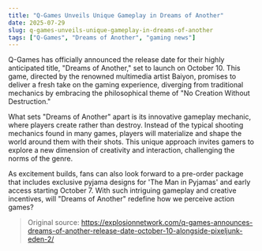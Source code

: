 ```yaml
---
title: "Q-Games Unveils Unique Gameplay in Dreams of Another"
date: 2025-07-29
slug: q-games-unveils-unique-gameplay-in-dreams-of-another
tags: ["Q-Games", "Dreams of Another", "gaming news"]
---
```


Q-Games has officially announced the release date for their highly anticipated title, "Dreams of Another," set to launch on October 10. This game, directed by the renowned multimedia artist Baiyon, promises to deliver a fresh take on the gaming experience, diverging from traditional mechanics by embracing the philosophical theme of "No Creation Without Destruction."

What sets "Dreams of Another" apart is its innovative gameplay mechanic, where players create rather than destroy. Instead of the typical shooting mechanics found in many games, players will materialize and shape the world around them with their shots. This unique approach invites gamers to explore a new dimension of creativity and interaction, challenging the norms of the genre.

As excitement builds, fans can also look forward to a pre-order package that includes exclusive pyjama designs for 'The Man in Pyjamas' and early access starting October 7. With such intriguing gameplay and creative incentives, will "Dreams of Another" redefine how we perceive action games?
> Original source: https://explosionnetwork.com/q-games-announces-dreams-of-another-release-date-october-10-alongside-pixeljunk-eden-2/